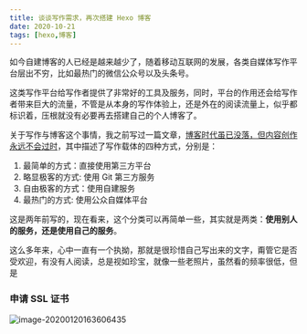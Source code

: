 ```yaml
---
title: 谈谈写作需求，再次搭建 Hexo 博客
date: 2020-10-21
tags: [hexo,博客]
---
```


如今自建博客的人已经是越来越少了，随着移动互联网的发展，各类自媒体写作平台层出不穷，比如最热门的微信公众号以及头条号。

这类写作平台给写作者提供了非常好的工具及服务，同时，平台的作用还会给写作者带来巨大的流量，不管是从本身的写作体验上，还是外在的阅读流量上，似乎都标识着，压根就没有必要再去搭建自己的个人博客了。

<!-- more -->

关于写作与博客这个事情，我之前写过一篇文章，[博客时代虽已没落，但内容创作永远不会过时](/2017/12/28/blog/)，其中描述了写作载体的四种方式，分别是：

1. 最简单的方式：直接使用第三方平台
2. 略显极客的方式: 使用 Git 第三方服务
3. 自由极客的方式：使用自建服务
4. 最热门的方式: 使用公众自媒体平台

这是两年前写的，现在看来，这个分类可以再简单一些，其实就是两类：**使用别人的服务，还是使用自己的服务**。

这么多年来，心中一直有一个执拗，那就是很珍惜自己写出来的文字，甭管它是否受欢迎，有没有人阅读，总是视如珍宝，就像一些老照片，虽然看的频率很低，但是



### 申请 SSL 证书





![image-20200120163606435](./image-20200120163606435.png)